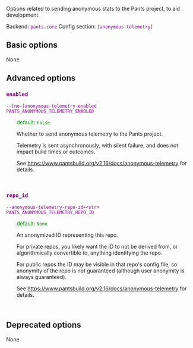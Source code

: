 
Options related to sending anonymous stats to the Pants project, to aid development.

Backend: <span style="color: purple"><code>pants.core</code></span>
Config section: <span style="color: purple"><code>[anonymous-telemetry]</code></span>

## Basic options

None

## Advanced options

<div style="color: purple">

### `enabled`

  <code>--[no-]anonymous-telemetry-enabled</code><br>
  <code>PANTS_ANONYMOUS_TELEMETRY_ENABLED</code><br>
</div>
<div style="padding-left: 2em;">
<span style="color: green">default: <code>False</code></span>

<br>

Whether to send anonymous telemetry to the Pants project.

Telemetry is sent asynchronously, with silent failure, and does not impact build times or outcomes.

See https://www.pantsbuild.org/v2.16/docs/anonymous-telemetry for details.
</div>
<br>

<div style="color: purple">

### `repo_id`

  <code>--anonymous-telemetry-repo-id=&lt;str&gt;</code><br>
  <code>PANTS_ANONYMOUS_TELEMETRY_REPO_ID</code><br>
</div>
<div style="padding-left: 2em;">
<span style="color: green">default: <code>None</code></span>

<br>

An anonymized ID representing this repo.

For private repos, you likely want the ID to not be derived from, or algorithmically convertible to, anything identifying the repo.

For public repos the ID may be visible in that repo's config file, so anonymity of the repo is not guaranteed (although user anonymity is always guaranteed).

See https://www.pantsbuild.org/v2.16/docs/anonymous-telemetry for details.
</div>
<br>


## Deprecated options

None


